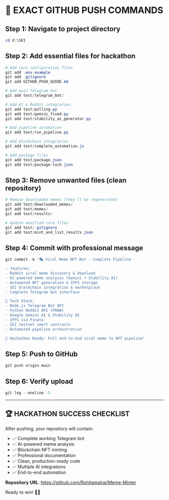 # 🚀 EXACT GITHUB PUSH COMMANDS

## Step 1: Navigate to project directory
```powershell
cd d:\SEI
```

## Step 2: Add essential files for hackathon
```powershell
# Add core configuration files
git add .env.example
git add .gitignore 
git add GITHUB_PUSH_GUIDE.md

# Add main Telegram bot
git add test/telegram_bot/

# Add AI & Reddit integration 
git add test/polling.py
git add test/gemini_fixed.py
git add test/stability_ai_generator.py

# Add pipeline automation
git add test/run_pipeline.py

# Add blockchain integration
git add test/complete_automation.js

# Add package files
git add test/package.json
git add test/package-lock.json
```

## Step 3: Remove unwanted files (clean repository)
```powershell
# Remove downloaded memes (they'll be regenerated)
git add test/downloaded_memes/
git add test/memes/
git add test/results/

# Update modified core files
git add test/.gitignore
git add test/mint_and_list_results.json
```

## Step 4: Commit with professional message
```powershell
git commit -m "🎭 Viral Meme NFT Bot - Complete Pipeline

✨ Features:
- Reddit viral meme discovery & download
- AI-powered meme analysis (Gemini + Stability AI)
- Automated NFT generation & IPFS storage
- SEI blockchain integration & marketplace
- Complete Telegram bot interface

🔧 Tech Stack:
- Node.js Telegram Bot API
- Python Reddit API (PRAW)
- Google Gemini AI & Stability AI
- IPFS via Pinata
- SEI testnet smart contracts
- Automated pipeline orchestration

🎯 Hackathon Ready: Full end-to-end viral meme to NFT pipeline"
```

## Step 5: Push to GitHub
```powershell
git push origin main
```

## Step 6: Verify upload
```powershell
git log --oneline -5
```

---

## 🏆 HACKATHON SUCCESS CHECKLIST

After pushing, your repository will contain:
- ✅ Complete working Telegram bot
- ✅ AI-powered meme analysis
- ✅ Blockchain NFT minting
- ✅ Professional documentation
- ✅ Clean, production-ready code
- ✅ Multiple AI integrations
- ✅ End-to-end automation

**Repository URL**: https://github.com/Rohitamalraj/Meme-Minter

Ready to win! 🚀🎯

